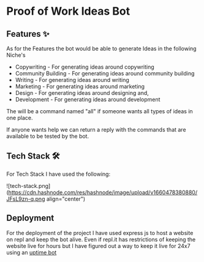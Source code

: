 # Proof of Work Ideas Bot

## Features ✨

As for the Features the bot would be able to generate Ideas in the following Niche's

- Copywriting - For generating ideas around copywriting
- Community Building - For generating ideas around community building
- Writing - For generating ideas around writing
- Marketing - For generating ideas around marketing
- Design - For generating ideas around designing and,
- Development - For generating ideas around development

The will be a command named "all" if someone wants all types of ideas in one place.

If anyone wants help we can return a reply with the commands that are available to be tested by the bot.

## Tech Stack 🛠️

For Tech Stack I have used the following:

![tech-stack.png](https://cdn.hashnode.com/res/hashnode/image/upload/v1660478380880/JFsL9zn-q.png align="center")



## Deployment

For the deployment of the project I have used express js to host a website on repl and keep the bot alive. Even if repl.it has restrictions of keeping the website live for hours but I have figured out a way to keep it live for 24x7 using an [uptime bot](https://uptimerobot.com/)
